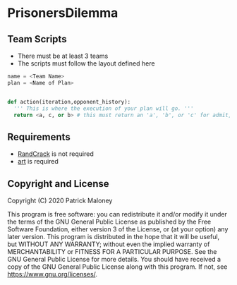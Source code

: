 # PrisonersDilemma

## Team Scripts

- There must be at least 3 teams
- The scripts must follow the layout defined here

```python
name = <Team Name>
plan = <Name of Plan>


def action(iteration,opponent_history):
  ''' This is where the execution of your plan will go. '''
  return <a, c, or b> # this must return an 'a', 'b', or 'c' for admit, betray, or collude, respectively 

```

## Requirements

- [RandCrack](https://pypi.org/project/randcrack/) is not required
- [art](https://pypi.org/project/art/) is required

## Copyright and License

Copyright (C) 2020 Patrick Maloney

This program is free software: you can redistribute it and/or modify it under the terms of the GNU General Public License as published by the Free Software Foundation, either version 3 of the License, or (at your option) any later version. This program is distributed in the hope that it will be useful, but WITHOUT ANY WARRANTY; without even the implied warranty of MERCHANTABILITY or FITNESS FOR A PARTICULAR PURPOSE. See the GNU General Public License for more details. You should have received a copy of the GNU General Public License along with this program. If not, see https://www.gnu.org/licenses/.
